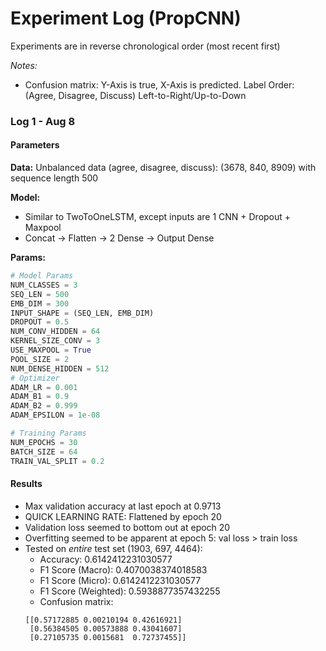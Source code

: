 # Experiment Log (PropCNN)
Experiments are in reverse chronological order (most recent first)

*Notes:*
* Confusion matrix: Y-Axis is true, X-Axis is predicted. Label Order: (Agree, Disagree, Discuss) Left-to-Right/Up-to-Down

### Log 1 - Aug 8
#### Parameters

**Data:** Unbalanced data (agree, disagree, discuss): (3678, 840, 8909) with sequence length 500

**Model:** 
* Similar to TwoToOneLSTM, except inputs are 1 CNN + Dropout + Maxpool
* Concat -> Flatten -> 2 Dense -> Output Dense

**Params:**
```python
# Model Params
NUM_CLASSES = 3
SEQ_LEN = 500
EMB_DIM = 300
INPUT_SHAPE = (SEQ_LEN, EMB_DIM)
DROPOUT = 0.5
NUM_CONV_HIDDEN = 64
KERNEL_SIZE_CONV = 3
USE_MAXPOOL = True
POOL_SIZE = 2
NUM_DENSE_HIDDEN = 512
# Optimizer
ADAM_LR = 0.001
ADAM_B1 = 0.9
ADAM_B2 = 0.999
ADAM_EPSILON = 1e-08

# Training Params
NUM_EPOCHS = 30
BATCH_SIZE = 64
TRAIN_VAL_SPLIT = 0.2
```

#### Results

* Max validation accuracy at last epoch at 0.9713
* QUICK LEARNING RATE: Flattened by epoch 20
* Validation loss seemed to bottom out at epoch 20
* Overfitting seemed to be apparent at epoch 5: val loss > train loss
* Tested on *entire* test set (1903, 697, 4464):
    * Accuracy: 0.6142412231030577
    * F1 Score (Macro): 0.4070038374018583
    * F1 Score (Micro): 0.6142412231030577
    * F1 Score (Weighted): 0.5938877357432255
    * Confusion matrix:
    ```
    [[0.57172885 0.00210194 0.42616921]
     [0.56384505 0.00573888 0.43041607]
     [0.27105735 0.0015681  0.72737455]]
    ```